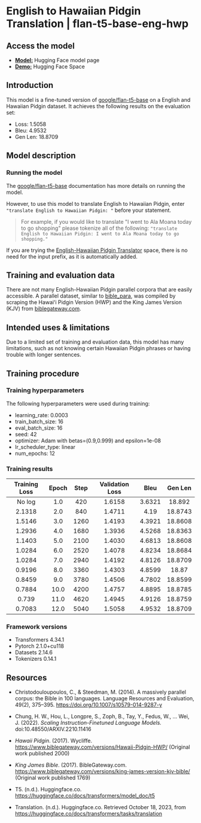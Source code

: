 # English to Hawaiian Pidgin Translation | flan-t5-base-eng-hwp

## Access the model

 - **[Model:](https://huggingface.co/claudiatang/flan-t5-base-eng-hwp)** Hugging Face model page
 - **[Demo:](https://huggingface.co/spaces/claudiatang/English-Hawaiian-Pidgin-Translator)** Hugging Face Space 

## Introduction

This model is a fine-tuned version of [google/flan-t5-base](https://huggingface.co/google/flan-t5-base) on a English and Hawaiian Pidgin dataset.
It achieves the following results on the evaluation set:
- Loss: 1.5058
- Bleu: 4.9532
- Gen Len: 18.8709

## Model description

### Running the model

The [google/flan-t5-base](https://huggingface.co/google/flan-t5-base) documentation has more details on running the model.

However, to use this model to translate English to Hawaiian Pidgin, enter ``"translate English to Hawaiian Pidgin: "`` before your statement. 

> For example, if you would like to translate "I went to Ala Moana today to go shopping" please tokenize all of the following: ``"translate English to Hawaiian Pidgin: I went to Ala Moana today to go shopping."``

If you are trying the [English-Hawaiian Pidgin Translator](https://huggingface.co/spaces/claudiatang/english_to_hawaiian-pidgin) space, there is no need for the input prefix, as it is automatically added.

## Training and evaluation data

There are not many English-Hawaiian Pidgin parallel corpora that are easily accessible. A parallel dataset, similar to [bible_para](https://huggingface.co/datasets/bible_para), was compiled by scraping the Hawaiʻi Pidgin Version (HWP) and the King James Version (KJV) from [biblegateway.com](https://www.biblegateway.com/). <!--- For more information, please refer to [this notebook](). -->

## Intended uses & limitations

Due to a limited set of training and evaluation data, this model has many limitations, such as not knowing certain Hawaiian Pidgin phrases or having trouble with longer sentences.

## Training procedure

### Training hyperparameters

The following hyperparameters were used during training:
- learning_rate: 0.0003
- train_batch_size: 16
- eval_batch_size: 16
- seed: 42
- optimizer: Adam with betas=(0.9,0.999) and epsilon=1e-08
- lr_scheduler_type: linear
- num_epochs: 12

### Training results

| Training Loss | Epoch | Step | Validation Loss | Bleu   | Gen Len |
|:-------------:|:-----:|:----:|:---------------:|:------:|:-------:|
| No log        | 1.0   | 420  | 1.6158          | 3.6321 | 18.892  |
| 2.1318        | 2.0   | 840  | 1.4711          | 4.19   | 18.8743 |
| 1.5146        | 3.0   | 1260 | 1.4193          | 4.3921 | 18.8608 |
| 1.2936        | 4.0   | 1680 | 1.3936          | 4.5268 | 18.8363 |
| 1.1403        | 5.0   | 2100 | 1.4030          | 4.6813 | 18.8608 |
| 1.0284        | 6.0   | 2520 | 1.4078          | 4.8234 | 18.8684 |
| 1.0284        | 7.0   | 2940 | 1.4192          | 4.8126 | 18.8709 |
| 0.9196        | 8.0   | 3360 | 1.4303          | 4.8599 | 18.87   |
| 0.8459        | 9.0   | 3780 | 1.4506          | 4.7802 | 18.8599 |
| 0.7884        | 10.0  | 4200 | 1.4757          | 4.8895 | 18.8785 |
| 0.739         | 11.0  | 4620 | 1.4945          | 4.9126 | 18.8759 |
| 0.7083        | 12.0  | 5040 | 1.5058          | 4.9532 | 18.8709 |


### Framework versions

- Transformers 4.34.1
- Pytorch 2.1.0+cu118
- Datasets 2.14.6
- Tokenizers 0.14.1

## Resources
 - Christodouloupoulos, C., & Steedman, M. (2014). A massively parallel corpus: the Bible in 100 languages. Language Resources and Evaluation, 49(2), 375–395. https://doi.org/10.1007/s10579-014-9287-y
‌
 - Chung, H. W., Hou, L., Longpre, S., Zoph, B., Tay, Y., Fedus, W., … Wei, J. (2022). _Scaling Instruction-Finetuned Language Models._ doi:10.48550/ARXIV.2210.11416
 
 - _Hawaii Pidgin_. (2017). Wycliffe. https://www.biblegateway.com/versions/Hawaii-Pidgin-HWP/ (Original work published 2000)

 - _King James Bible_. (2017). BibleGateway.com. https://www.biblegateway.com/versions/king-james-version-kjv-bible/ (Original work published 1769)

 - T5. (n.d.). Huggingface.co. https://huggingface.co/docs/transformers/model_doc/t5

 - Translation. (n.d.). Huggingface.co. Retrieved October 18, 2023, from https://huggingface.co/docs/transformers/tasks/translation
